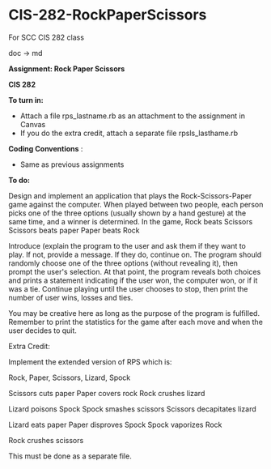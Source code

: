 # CIS-282-RockPaperScissors
For SCC CIS 282 class

doc -> md

**Assignment: Rock Paper Scissors**

**CIS 282**

**To turn in:**

- Attach a file rps\_lastname.rb as an attachment to the assignment in Canvas
- If you do the extra credit, attach a separate file rpsls\_lasthame.rb

**Coding Conventions** :

- Same as previous assignments

**To do:**

Design and implement an application that plays the Rock-Scissors-Paper game against the computer.  When played between two people, each person picks one of the three options (usually shown by a hand gesture) at the same time, and a winner is determined.  In the game,
     Rock beats Scissors
     Scissors beats paper
     Paper beats Rock

 Introduce (explain the program to the user and ask them if they want to play.  If not, provide a message.  If they do, continue on.  The program should randomly choose one of the three options (without revealing it), then prompt the user&#39;s selection.  At that point, the program reveals both choices and prints a statement indicating if the user won, the computer won, or if it was a tie.  Continue playing until the user chooses to stop, then print the number of user wins, losses and ties.

 You may be creative here as long as the purpose of the program is fulfilled.
 Remember to print the statistics for the game after each move and when the user decides to quit.

Extra Credit:

Implement the extended version of RPS which is:

Rock, Paper, Scissors, Lizard, Spock

Scissors cuts paper Paper covers rock Rock crushes lizard

Lizard poisons Spock Spock smashes scissors Scissors decapitates lizard

Lizard eats paper Paper disproves Spock Spock vaporizes Rock

Rock crushes scissors

This must be done as a separate file.
